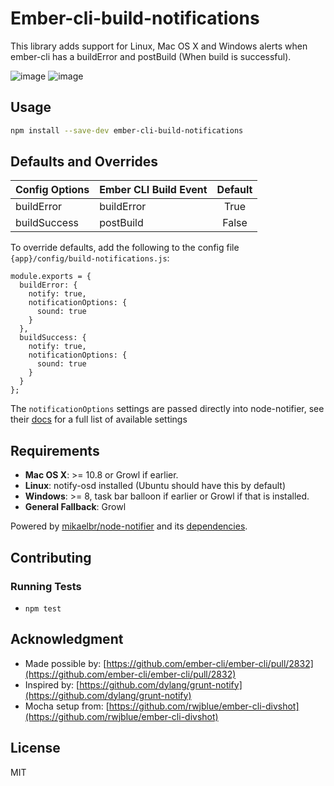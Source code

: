 # Ember-cli-build-notifications

This library adds support for Linux, Mac OS X and Windows alerts when ember-cli has a buildError and postBuild (When build is successful).

![image](example.png)
![image](build_success_example.png)

## Usage

```bash
npm install --save-dev ember-cli-build-notifications
```

## Defaults and Overrides

| Config Options | Ember CLI Build Event | Default |
| -------------- |:----------------------|:-------:|
| buildError     | buildError            | True    |
| buildSuccess   | postBuild             | False   |

To override defaults, add the following to the config file `{app}/config/build-notifications.js`:

```
module.exports = {
  buildError: {
    notify: true,
    notificationOptions: {
      sound: true
    }
  },
  buildSuccess: {
    notify: true,
    notificationOptions: {
      sound: true
    }
  }
};
```

The `notificationOptions` settings are passed directly into node-notifier, see their [docs](https://github.com/mikaelbr/node-notifier#all-notification-options-with-their-defaults) for a full list of available settings

## Requirements

- **Mac OS X**: >= 10.8 or Growl if earlier.
- **Linux**: notify-osd installed (Ubuntu should have this by default)
- **Windows**: >= 8, task bar balloon if earlier or Growl if that is installed.
- **General Fallback**: Growl

Powered by [mikaelbr/node-notifier](https://github.com/mikaelbr/node-notifier) and its [dependencies](https://github.com/mikaelbr/node-notifier#thanks-to-oss).

## Contributing

### Running Tests

* `npm test`

## Acknowledgment

* Made possible by: [https://github.com/ember-cli/ember-cli/pull/2832](https://github.com/ember-cli/ember-cli/pull/2832)
* Inspired by: [https://github.com/dylang/grunt-notify](https://github.com/dylang/grunt-notify)
* Mocha setup from: [https://github.com/rwjblue/ember-cli-divshot](https://github.com/rwjblue/ember-cli-divshot)

## License

MIT
